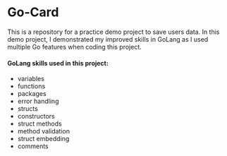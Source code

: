 # Go-Card
This is a repository for a practice demo project to save users data.
In this demo project, I demonstrated my improved skills in GoLang as I used multiple Go features when coding this project.
#### GoLang skills used in this project:
- variables
- functions
- packages
- error handling
- structs
- constructors
- struct methods
- method validation
- struct embedding
- comments
